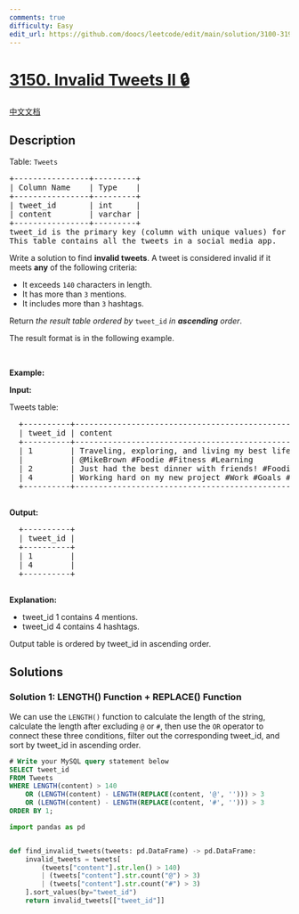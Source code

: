 ```yaml
---
comments: true
difficulty: Easy
edit_url: https://github.com/doocs/leetcode/edit/main/solution/3100-3199/3150.Invalid%20Tweets%20II/README_EN.md
---
```


<!-- problem:start -->

# [3150. Invalid Tweets II 🔒](https://leetcode.com/problems/invalid-tweets-ii)

[中文文档](/solution/3100-3199/3150.Invalid%20Tweets%20II/README.md)

## Description

<p>Table: <code>Tweets</code></p>

<pre>
+----------------+---------+
| Column Name    | Type    |
+----------------+---------+
| tweet_id       | int     |
| content        | varchar |
+----------------+---------+
tweet_id is the primary key (column with unique values) for this table.
This table contains all the tweets in a social media app.
</pre>

<p>Write a solution to find <strong>invalid tweets</strong>. A tweet is considered invalid if it meets <strong>any</strong> of the following criteria:</p>

<ul>
	<li>It exceeds <code>140</code> characters in length.</li>
	<li>It has more than <code>3</code> mentions.</li>
	<li>It includes more than <code><font face="monospace">3</font></code>&nbsp;hashtags.</li>
</ul>

<p>Return <em>the result table ordered by</em> <code>tweet_id</code> <em>in <strong>ascending</strong> order</em>.</p>

<p>The result format is in the following example.</p>

<p>&nbsp;</p>
<p><strong>Example:</strong></p>

<div class="example-block">
<p><strong>Input:</strong></p>

<p>Tweets table:</p>

<pre class="example-io">
  +----------+-----------------------------------------------------------------------------------+
  | tweet_id | content                                                                           |
  +----------+-----------------------------------------------------------------------------------+
  | 1        | Traveling, exploring, and living my best life @JaneSmith @SaraJohnson @LisaTaylor |
  |          | @MikeBrown #Foodie #Fitness #Learning                                             | 
  | 2        | Just had the best dinner with friends! #Foodie #Friends #Fun                      |
  | 4        | Working hard on my new project #Work #Goals #Productivity #Fun                    |
  +----------+-----------------------------------------------------------------------------------+
  </pre>

<p><strong>Output:</strong></p>

<pre class="example-io">
  +----------+
  | tweet_id |
  +----------+
  | 1        |
  | 4        |
  +----------+
  </pre>

<p><strong>Explanation:</strong></p>

<ul>
	<li>tweet_id&nbsp;1 contains 4&nbsp;mentions.</li>
	<li>tweet_id 4 contains 4 hashtags.</li>
</ul>
Output table is ordered by tweet_id in ascending order.</div>

## Solutions

<!-- solution:start -->

### Solution 1: LENGTH() Function + REPLACE() Function

We can use the `LENGTH()` function to calculate the length of the string, calculate the length after excluding `@` or `#`, then use the `OR` operator to connect these three conditions, filter out the corresponding tweet_id, and sort by tweet_id in ascending order.

<!-- tabs:start -->

```sql
# Write your MySQL query statement below
SELECT tweet_id
FROM Tweets
WHERE LENGTH(content) > 140
    OR (LENGTH(content) - LENGTH(REPLACE(content, '@', ''))) > 3
    OR (LENGTH(content) - LENGTH(REPLACE(content, '#', ''))) > 3
ORDER BY 1;
```

```python
import pandas as pd


def find_invalid_tweets(tweets: pd.DataFrame) -> pd.DataFrame:
    invalid_tweets = tweets[
        (tweets["content"].str.len() > 140)
        | (tweets["content"].str.count("@") > 3)
        | (tweets["content"].str.count("#") > 3)
    ].sort_values(by="tweet_id")
    return invalid_tweets[["tweet_id"]]
```

<!-- tabs:end -->

<!-- solution:end -->

<!-- problem:end -->
